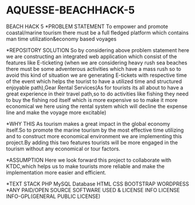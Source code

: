 # AQUESSE-BEACHHACK-5

BEACH HACK 5 *PROBLEM STATEMENT To empower and promote coastal/marine tourism there must be a full fledged platform which contains man time utilization&economy based voyages

*REPOSITORY SOLUTION So by considering above problem statement here we are constructing an integrated web application which consist of the features like E-ticketing (when we are considering heavy rush sea beaches there must be some adventerous activities which have a mass rush so to avoid this kind of situation we are generating E-tickets with respective time of the event which helps the tourist to have a utilized time and structured enjoyable path),Gear Rental Services(As for tourists its all about to have a great experience in their travel path,so to do activities like fishing they need to buy the fishing rod itself which is more expensive so to make it more economical we here using the rental system which will decline the expense line and make the voyage more excitable)

*WHY THIS As tourism makes a great impact in the global economy itself.So to promote the marine tourism by the most effective time utilizing and to construct more economical environment we are implementing this project.By adding this two features tourists will be more engaged in the tourism without any economical or tour factors.

*ASSUMPTION Here we look forward this project to collaborate with KTDC,which helps us to make tourists more reliable and make the implementation more easier and efficient.

*TEXT STACK PHP MySQL Database HTML CSS BOOTSTRAP WORDPRESS *ANY PAID/OPEN SOURCE SOFTWARE USED & LICENSE INFO LICENSE INFO-GPL(GENERAL PUBLIC LICENSE)
